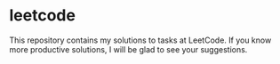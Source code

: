 # leetcode
This repository contains my solutions to tasks at LeetCode.
If you know more productive solutions, I will be glad to see your suggestions.
